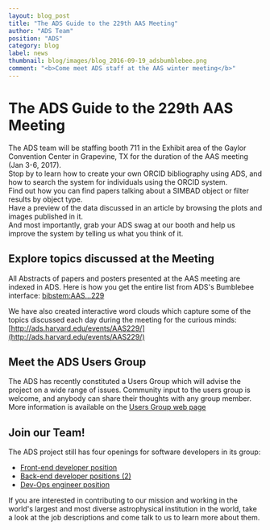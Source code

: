 ```yaml
---
layout: blog_post
title: "The ADS Guide to the 229th AAS Meeting"
author: "ADS Team"
position: "ADS"
category: blog
label: news
thumbnail: blog/images/blog_2016-09-19_adsbumblebee.png
comment: "<b>Come meet ADS staff at the AAS winter meeting</b>"
---
```


# The ADS Guide to the 229th AAS Meeting

The ADS team will be staffing booth 711 in the Exhibit area of the 
Gaylor Convention Center in Grapevine, TX for the duration of the AAS meeting
(Jan 3-6, 2017).  
Stop by to learn how to create your own ORCID bibliography using ADS, and how to 
search the system for individuals using the ORCID system.  
Find out how you can find papers talking about a SIMBAD object or filter results by object type.  
Have a preview of the data discussed in an article by browsing the plots and images published in it.  
And most importantly, grab your ADS swag at our booth and help us improve the system by 
telling us what you think of it.

## Explore topics discussed at the Meeting

All Abstracts of papers and posters presented at the AAS meeting are indexed in ADS.
Here is how you get the entire list from ADS's Bumblebee interface:
[bibstem:AAS...229](https://ui.adsabs.harvard.edu/#search/q=bibstem%3AAAS...229&sort=date%20desc%2C%20bibcode%20desc)

We have also created interactive word clouds which capture some of the topics 
discussed each day during the meeting for the curious minds:
[http://ads.harvard.edu/events/AAS229/](http://ads.harvard.edu/events/AAS229/)

## Meet the ADS Users Group

The ADS has recently constituted a Users Group which will advise the project 
on a wide range of issues.  Community input to the users group is welcome, 
and anybody can share their thoughts with any group member.  
More information is available on the 
[Users Group web page](http://adsabs.harvard.edu/adsug.html)

## Join our Team!

The ADS project still has four openings for software developers in its group:
  * [Front-end developer position](https://adsabs.github.io/jobs/front-end.html)
  * [Back-end developer positions (2)](https://adsabs.github.io/jobs/back-end.html)
  * [Dev-Ops engineer position](https://adsabs.github.io/jobs/dev-ops.html)

If you are interested in contributing to our mission and working in the 
world's largest and most diverse astrophysical institution in the world,
take a look at the job descriptions and come talk to us to learn more
about them.










